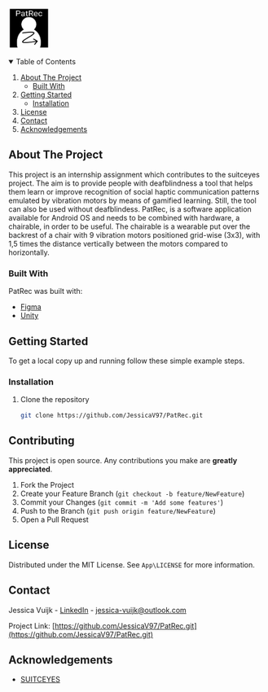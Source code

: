 <!-- PROJECT SHIELDS -->
<!--
*** I'm using markdown "reference style" links for readability.
*** Reference links are enclosed in brackets [ ] instead of parentheses ( ).
*** See the bottom of this document for the declaration of the reference variables
*** for contributors-url, forks-url, etc. This is an optional, concise syntax you may use.
*** https://www.markdownguide.org/basic-syntax/#reference-style-links
-->


<!-- PROJECT LOGO -->
<br />
<p align="left">
  <a href="https://github.com/JessicaV97/PatRec.git">
    <img src="images/IconUnity.png" alt="Logo" width="80" height="80">
  </a>
</p>



<!-- TABLE OF CONTENTS -->
<details open="open">
  <summary>Table of Contents</summary>
  <ol>
    <li>
      <a href="#about-the-project">About The Project</a>
      <ul>
        <li><a href="#built-with">Built With</a></li>
      </ul>
    </li>
    <li>
      <a href="#getting-started">Getting Started</a>
      <ul>
        <li><a href="#installation">Installation</a></li>
      </ul>
    </li>
    <li><a href="#license">License</a></li>
    <li><a href="#contact">Contact</a></li>
    <li><a href="#acknowledgements">Acknowledgements</a></li>
  </ol>
</details>



<!-- ABOUT THE PROJECT -->
## About The Project

<!-- [![Product Name Screen Shot][product-screenshot]](https://example.com) -->
This project is an internship assignment which contributes to the suitceyes project. 
The aim is to provide people with deafblindness a tool that helps them learn or improve recognition of social haptic communication patterns emulated by vibration motors by means of gamified learning. Still, the tool can also be used without deafblindess. 
PatRec, is a software application available for Android OS and needs to be combined with hardware, a chairable, in order to be useful.
The chairable is a wearable put over the backrest of a chair with 9 vibration motors positioned grid-wise (3x3), with 1,5 times the distance vertically between the motors compared to horizontally. 

### Built With

PatRec was built with: 
* [Figma](https://www.figma.com/downloads/)
* [Unity](https://unity.com/)



<!-- GETTING STARTED -->
## Getting Started

To get a local copy up and running follow these simple example steps.


### Installation

1. Clone the repository
   ```sh
   git clone https://github.com/JessicaV97/PatRec.git
   ```


<!-- CONTRIBUTING -->
## Contributing

This project is open source. Any contributions you make are **greatly appreciated**.

1. Fork the Project
2. Create your Feature Branch (`git checkout -b feature/NewFeature`)
3. Commit your Changes (`git commit -m 'Add some features'`)
4. Push to the Branch (`git push origin feature/NewFeature`)
5. Open a Pull Request



<!-- LICENSE -->
## License

Distributed under the MIT License. See `App\LICENSE` for more information.



<!-- CONTACT -->
## Contact

Jessica Vuijk - [LinkedIn](www.linkedin.com/in/jessica-vuijk) - jessica-vuijk@outlook.com

Project Link: [https://github.com/JessicaV97/PatRec.git](https://github.com/JessicaV97/PatRec.git)



<!-- ACKNOWLEDGEMENTS -->
## Acknowledgements
* [SUITCEYES](https://suitceyes.eu/)

